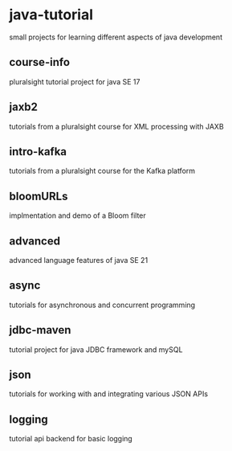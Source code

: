 # java-tutorial
small projects for learning different aspects of java development

## course-info
pluralsight tutorial project for java SE 17

## jaxb2
tutorials from a pluralsight course for XML processing with JAXB

## intro-kafka
tutorials from a pluralsight course for the Kafka platform

## bloomURLs
implmentation and demo of a Bloom filter

## advanced
advanced language features of java SE 21

## async
tutorials for asynchronous and concurrent programming

## jdbc-maven
tutorial project for java JDBC framework and mySQL

## json
tutorials for working with and integrating various JSON APIs

## logging
tutorial api backend for basic logging
